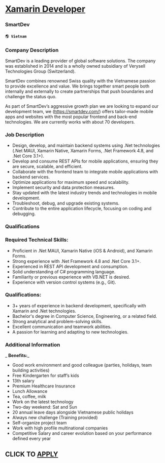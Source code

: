 # [Xamarin Developer](https://www.remotewlb.com/apply/xamarin-developer)  
### SmartDev  
#### `🌎 Vietnam`  

### Company Description

SmartDev is a leading provider of global software solutions. The company was established in 2014 and is a wholly owned subsidiary of Verysell Technologies Group (Switzerland).

SmartDev combines renowned Swiss quality with the Vietnamese passion to provide excellence and value. We brings together smart people both internally and externally to create partnerships that push boundaries and challenge the status quo.

As part of SmartDev’s aggressive growth plan we are looking to expand our development team, we (https://smartdev.com/) offers tailor-made mobile apps and websites with the most popular frontend and back-end technologies. We are currently works with about 70 developers.

### Job Description

  * Design, develop, and maintain backend systems using .Net technologies (.Net MAUI, Xamarin Native, Xamarin Forms, .Net Framework 4.8, and .Net Core 3.1+).
  * Develop and consume REST APIs for mobile applications, ensuring they are secure, scalable, and efficient.
  * Collaborate with the frontend team to integrate mobile applications with backend services.
  * Optimize applications for maximum speed and scalability.
  * Implement security and data protection measures.
  * Stay updated with the latest industry trends and technologies in mobile development.
  * Troubleshoot, debug, and upgrade existing systems.
  * Contribute to the entire application lifecycle, focusing on coding and debugging.

### Qualifications

### Required Technical Skills:

  * Proficient in .Net MAUI, Xamarin Native (iOS & Android), and Xamarin Forms.
  * Strong experience with .Net Framework 4.8 and .Net Core 3.1+.
  * Experienced in REST API development and consumption.
  * Solid understanding of C# programming language.
  * Familiarity or previous experience with VB.NET is desired.
  * Experience with version control systems (e.g., Git).

### Qualifications:

  * 3+ years of experience in backend development, specifically with Xamarin and .Net technologies.
  * Bachelor's degree in Computer Science, Engineering, or a related field.
  * Strong analytical and problem-solving skills.
  * Excellent communication and teamwork abilities.
  * A passion for learning and adapting to new technologies.

### Additional Information

 _ **Benefits:**_

  * Good work environment and good colleague (parties, holidays, team building activities)
  * Free Kindergarten for staff’s kids
  * 13th salary
  * Premium Healthcare Insurance
  * Lunch Allowance
  * Tea, coffee, milk
  * Work on the latest technology
  * Two-day weekend: Sat and Sun
  * 20 annual leave days alongside Vietnamese public holidays
  * Always new challenge (Training provided)
  * Self-organize project team
  * Work with high profile multinational companies
  * Competitive Salary and career evolution based on your performance defined every year

  
## CLICK TO [APPLY](https://www.remotewlb.com/apply/xamarin-developer)

